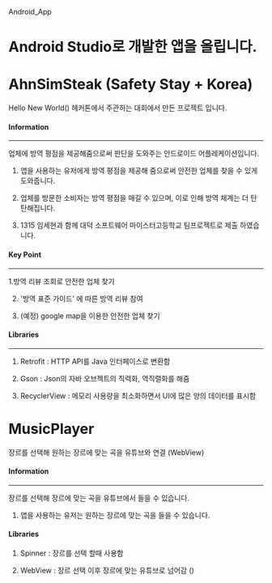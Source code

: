 Android_App

# Android Studio로 개발한 앱을 올립니다. 

# AhnSimSteak (Safety Stay + Korea)

Hello New World() 헤커톤에서 주관하는 대회에서 만든 프로젝트 입니다.

#### Information
---
업체에 방역 평점을 제공해줌으로써 판단을 도와주는 안드로이드 어플레케이션입니다.

1. 앱을 사용하는 유저에게 방역 평점을 제공해 줌으로써 안전한 업체를 찾을 수 있게 도와줍니다.

2. 업체를 방문한 소비자는 방역 평점을 매길 수 있으며, 이로 인해 방역 체계는 더 탄탄해집니다.

3. 1315 임세현과 함께 대덕 소프트웨어 마이스터고등학교 팀프로젝트로 제출 하였습니다.
#### Key Point 
---
1.방역 리뷰 조회로 안전한 업체 찾기

2. '방역 표준 가이드' 에 따른 방역 리뷰 참여

3. (예정) google map을 이용한 안전한 업체 찾기

#### Libraries
---
1. Retrofit : HTTP API를 Java 인터페이스로 변환함

2. Gson : Json의 자바 오브젝트의 직력화, 역직렬화를 해줌

3. RecyclerView : 메모리 사용량을 최소화하면서 UI에 많은 양의 데이터를 표시함

# MusicPlayer

장르를 선택해 원하는 장르에 맞는 곡을 유튜브와 연결 (WebView)

#### Information
---
장르를 선택해 장르에 맞는 곡을 유튜브에서 들을 수 있습니다.

1. 앱을 사용하는 유저는 원하는 장르에 맞는 곡을 들을 수 있습니다.

#### Libraries 
1. Spinner : 장르를 선택 할때 사용함

2. WebView : 장르 선택 이후 장르에 맞는 유튜브로 넘어감 ()

